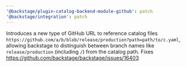 ```yaml
---
'@backstage/plugin-catalog-backend-module-github': patch
'@backstage/integration': patch
---
```


Introduces a new type of GitHub URL to reference catalog files `https://github.com/a/b/blob/release/production?path=path/to/c.yaml`, allowing backstage to distinguish between branch names like `release/production` (including `/`) from the catalog path. Fixes https://github.com/backstage/backstage/issues/16403

